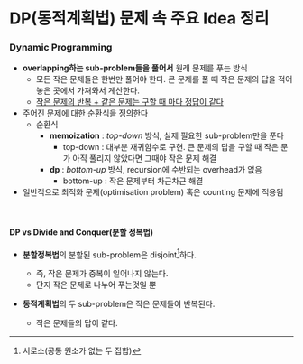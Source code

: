 

# DP(동적계획법) 문제 속 주요 Idea 정리

### Dynamic Programming

* **overlapping하는 sub-problem들을 풀어서** 원래 문제를 푸는 방식
  * 모든 작은 문제들은 한번만 풀어야 한다. 큰 문제를 풀 때 작은 문제의 답을 적어놓은 곳에서 가져와서 계산한다.
  * <u>작은 문제의 반복 + 같은 문제는 구할 때 마다 정답이 같다</u>
* 주어진 문제에 대한 순환식을 정의한다
  * 순환식
    * **memoization** : *top-down* 방식, 실제 필요한 sub-problem만을 푼다
      * top-down : 대부분 재귀함수로 구현. 큰 문제의 답을 구할 때 작은 문가 아직 풀리지 않았다면 그때야 작은 문제 해결
    * **dp** : *bottom-up* 방식, recursion에 수반되는 overhead가 없음
      * bottom-up : 작은 문제부터 차근차근 해결
* 일반적으로 최적화 문제(optimisation problem) 혹은 counting 문제에 적용됨



<br>

#### DP vs Divide and Conquer(분할 정복법)

* **분할정복법**의 분할된 sub-problem은 disjoint[^disjoint]하다.
    * 즉, 작은 문제가 중복이 일어나지 않는다.
    * 단지 작은 문제로 나누어 푸는것일 뿐

* **동적계획법**의 두 sub-problem은 작은 문제들이 반복된다.
  * 작은 문제들의 답이 같다.






[^disjoint]: 서로소(공통 원소가 없는 두 집합)